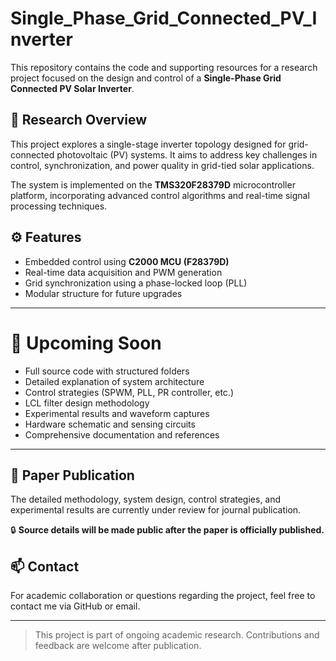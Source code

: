 # Single_Phase_Grid_Connected_PV_Inverter

This repository contains the code and supporting resources for a research project focused on the design and control of a **Single-Phase Grid Connected PV Solar Inverter**.

## 🔬 Research Overview

This project explores a single-stage inverter topology designed for grid-connected photovoltaic (PV) systems. It aims to address key challenges in control, synchronization, and power quality in grid-tied solar applications.

The system is implemented on the **TMS320F28379D** microcontroller platform, incorporating advanced control algorithms and real-time signal processing techniques.

## ⚙️ Features

- Embedded control using **C2000 MCU (F28379D)**
- Real-time data acquisition and PWM generation
- Grid synchronization using a phase-locked loop (PLL)
- Modular structure for future upgrades

---

# 🚧 Upcoming Soon

- Full source code with structured folders
- Detailed explanation of system architecture
- Control strategies (SPWM, PLL, PR controller, etc.)
- LCL filter design methodology
- Experimental results and waveform captures
- Hardware schematic and sensing circuits
- Comprehensive documentation and references

---

## 📄 Paper Publication

The detailed methodology, system design, control strategies, and experimental results are currently under review for journal publication.

🔒 **Source details will be made public after the paper is officially published.**

## 📫 Contact

For academic collaboration or questions regarding the project, feel free to contact me via GitHub or email.

---

> This project is part of ongoing academic research. Contributions and feedback are welcome after publication.
